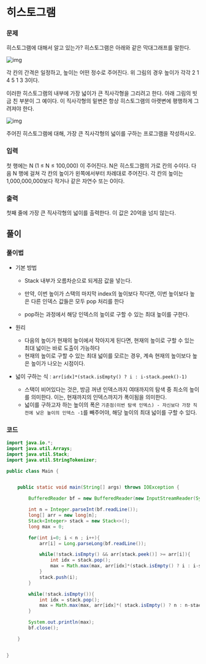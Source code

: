# 히스토그램

### 문제

히스토그램에 대해서 알고 있는가? 히스토그램은 아래와 같은 막대그래프를 말한다.

![img](https://onlinejudgeimages.s3-ap-northeast-1.amazonaws.com/upload/201006/hist.PNG)

각 칸의 간격은 일정하고, 높이는 어떤 정수로 주어진다. 위 그림의 경우 높이가 각각 2 1 4 5 1 3 3이다.

이러한 히스토그램의 내부에 가장 넓이가 큰 직사각형을 그리려고 한다. 아래 그림의 빗금 친 부분이 그 예이다. 이 직사각형의 밑변은 항상 히스토그램의 아랫변에 평행하게 그려져야 한다.

![img](https://onlinejudgeimages.s3-ap-northeast-1.amazonaws.com/upload/201006/histo.PNG)

주어진 히스토그램에 대해, 가장 큰 직사각형의 넓이를 구하는 프로그램을 작성하시오.

### 입력

첫 행에는 N (1 ≤ N ≤ 100,000) 이 주어진다. N은 히스토그램의 가로 칸의 수이다. 다음 N 행에 걸쳐 각 칸의 높이가 왼쪽에서부터 차례대로 주어진다. 각 칸의 높이는 1,000,000,000보다 작거나 같은 자연수 또는 0이다.

### 출력

첫째 줄에 가장 큰 직사각형의 넓이를 출력한다. 이 값은 20억을 넘지 않는다.



## 풀이



### 풀이법

- 기본 방법

  - Stack 내부가 오름차순으로 되게끔 값을 넣는다.

  - 만약, 이번 높이가 스택의 마지막 index의 높이보다 작다면, 이번 높이보다 높은 다른 인덱스 값들은 모두 pop 처리를 한다

  - pop하는 과정에서 해당 인덱스의 높이로 구할 수 있는 최대 높이를 구한다. 

- 원리

  - 다음의 높이가 현재의 높이에서 작아지게 된다면, 현재의 높이로 구할 수 있는 최대 넓이는 바로 도출이 가능하다
  - 현재의 높이로 구할 수 있는 최대 넓이를 모르는 경우, 계속 현재의 높이보다 높은 높이가 나오는 시점이다.

- 넓이 구하는 식 : `arr[idx]*(stack.isEmpty() ? i : i-stack.peek()-1)`

  - 스택이 비어있다는 것은, 방금 꺼낸 인덱스까지 여태까지의 탐색 중 최소의 높이를 의미한다. 이는, 현재까지의 인덱스까지가 폭이됨을 의미한다.
  - 넓이를 구하고자 하는 높이의 폭은 `기준점(이번 탐색 인덱스) - 자신보다 가장 직전에 낮은 높이의 인덱스 -1`를 빼주어야, 해당 높이의 최대 넓이를 구할 수 있다. 



### 코드

```java
import java.io.*;
import java.util.Arrays;
import java.util.Stack;
import java.util.StringTokenizer;

public class Main {


    public static void main(String[] args) throws IOException {

        BufferedReader bf = new BufferedReader(new InputStreamReader(System.in));

        int n = Integer.parseInt(bf.readLine());
        long[] arr = new long[n];
        Stack<Integer> stack = new Stack<>();
        long max = 0;

        for(int i=0; i < n ; i++){
            arr[i] = Long.parseLong(bf.readLine());

            while(!stack.isEmpty() && arr[stack.peek()] >= arr[i]){
                int idx = stack.pop();
                max = Math.max(max, arr[idx]*(stack.isEmpty() ? i : i-stack.peek()-1));
            }
            stack.push(i);
        }

        while(!stack.isEmpty()){
            int idx = stack.pop();
            max = Math.max(max, arr[idx]*( stack.isEmpty() ? n : n-stack.peek()-1));
        }

        System.out.println(max);
        bf.close();

    }


}
```













